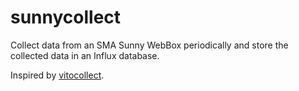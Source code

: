 # sunnycollect

Collect data from an SMA Sunny WebBox periodically and store the collected data in an Influx database.

Inspired by [vitocollect](https://github.com/nexx512/vitocollect).
